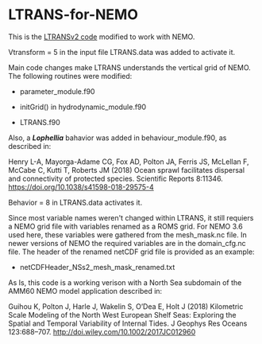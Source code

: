 # LTRANS-for-NEMO

This is the [LTRANSv2 code](https://northweb.hpl.umces.edu/LTRANS.htm) modified to work with NEMO. 

Vtransform = 5 in the input file LTRANS.data was added to activate it. 

Main code changes make LTRANS understands the vertical grid of NEMO. 
The following routines were modified:

- parameter_module.f90

- initGrid() in hydrodynamic_module.f90

- LTRANS.f90

Also, a ***Lophellia*** bahavior was added in behaviour_module.f90, as described in:

Henry L-A, Mayorga-Adame CG, Fox AD, Polton JA, Ferris JS, McLellan F, McCabe C, Kutti T, Roberts JM (2018) Ocean sprawl facilitates dispersal and connectivity of protected species. Scientific Reports 8:11346. https://doi.org/10.1038/s41598-018-29575-4

Behavior = 8 in LTRANS.data activates it.

Since most variable names weren't changed within LTRANS, it still requiers a NEMO grid file with variables renamed as a ROMS grid.
For NEMO 3.6 used here, these variables were gathered from the mesh_mask.nc file. In newer versions of NEMO the required variables are in the domain_cfg.nc file. 
The header of the renamed netCDF grid file is provided as an example:
- netCDFHeader_NSs2_mesh_mask_renamed.txt

As Is, this code is a working verison with a North Sea subdomain of the AMM60 NEMO model application described in:

Guihou K, Polton J, Harle J, Wakelin S, O’Dea E, Holt J (2018) Kilometric Scale Modeling of the North West European Shelf Seas: Exploring the Spatial and Temporal Variability of Internal Tides. J Geophys Res Oceans 123:688–707. http://doi.wiley.com/10.1002/2017JC012960


